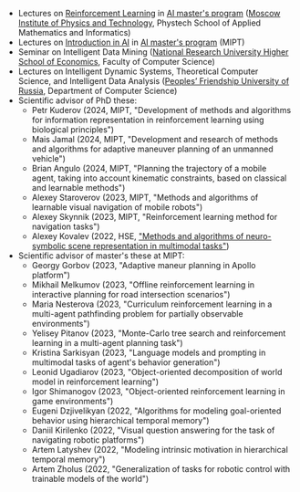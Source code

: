 * Lectures on <a href='http://rairi.ru/wiki/index.php/Машинное_обучение_с_подкреплением'>Reinforcement Learning</a> in <a href='http://rairi.ru/wiki/index.php/Магистерская_программа_МТИИ'>AI master's program</a> (<a href='https://mipt.ru/english/'>Moscow Institute of Physics and Technology</a>, Phystech School of Applied Mathematics and Informatics)
* Lectures on <a href='http://rairi.ru/wiki/index.php/Введение_в_методы_искусственного_интеллекта'>Introduction in AI</a> in <a href='http://rairi.ru/wiki/index.php/Магистерская_программа_МТИИ'>AI master's program</a> (MIPT)
* Seminar on Intelligent Data Mining (<a href='https://www.hse.ru/en/'>National Research University Higher School of Economics</a>, Faculty of Computer Science)
* Lectures on Intelligent Dynamic Systems, Theoretical Computer Science, and Intelligent Data Analysis (<a href='https://eng.rudn.ru/?ysclid=lltio4bjo1767975563'>Peoples’ Friendship University of Russia</a>, Department of Computer Science)
* Scientific advisor of PhD these:
  - Petr Kuderov (2024, MIPT, "Development of methods and algorithms for information representation in reinforcement learning using biological principles")
  - Mais Jamal (2024, MIPT, "Development and research of methods and algorithms for adaptive maneuver planning of an unmanned vehicle")
  - Brian Angulo (2024, MIPT, "Planning the trajectory of a mobile agent, taking into account kinematic constraints, based on classical and learnable methods")
  - Alexey Staroverov (2023, MIPT, "Methods and algorithms of learnable visual navigation of mobile robots")
  - Alexey Skynnik (2023, MIPT, "Reinforcement learning method for navigation tasks")
  - Alexey Kovalev (2022, HSE, <a href='https://www.hse.ru/sci/diss/682448753'>"Methods and algorithms of neuro-symbolic scene representation in multimodal tasks"</a>)
* Scientific advisor of master's these at MIPT:
  - Georgy Gorbov (2023, "Adaptive maneur planning in Apollo platform")
  - Mikhail Melkumov (2023, "Offline reinforcement learning in interactive planning for road intersection scenarios")
  - Maria Nesterova (2023, "Curriculum reinforcement learning in a multi-agent pathfinding problem for partially observable environments")
  - Yelisey Pitanov (2023, "Monte-Carlo tree search and reinforcement learning in a multi-agent planning task")
  - Kristina Sarkisyan (2023, "Language models and prompting in multimodal tasks of agent's behavior generation")
  - Leonid Ugadiarov (2023, "Object-oriented decomposition of world model in reinforcement learning")
  - Igor Shimanogov (2023, "Object-oriented reinforcement learning in game environments")
  - Eugeni Dzjivelikyan (2022, "Algorithms for modeling goal-oriented behavior using hierarchical temporal memory")
  - Daniil Kirilenko (2022, "Visual question answering for the task of navigating robotic platforms")
  - Artem Latyshev (2022, "Modeling intrinsic motivation in hierarchical temporal memory")
  - Artem Zholus (2022, "Generalization of tasks for robotic control with trainable models of the world")
